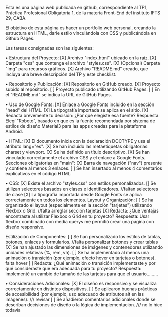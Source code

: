 Esta es una página web publicada en github, correspondiente al TP1, Práctica Profesional Obligatoria 1, de la materia Front-End del instituto IFTS 29, CABA.

El objetivo de esta página es hacer un portfolio web personal, creando la estructura en HTML, darle estilo vinculándola con CSS y publicándola en Github Pages.

Las tareas consignadas son las siguientes:

• Estructura del Proyecto: 
[X] Archivo "index.html" ubicado en la raíz. 
[X] Carpeta "css" que contenga el archivo "styles.css". 
[X] (Opcional) Carpeta "img" para recursos gráﬁcos. 
[X] Archivo "README.md" creado, que incluya una breve descripción del TP y este checklist. 

• Repositorio y Publicación: 
[X] Repositorio en GitHub creado. 
[X] Proyecto subido al repositorio. 
[ ] Proyecto publicado utilizando GitHub Pages. 
[ ] En el "README.md" se indica la URL de GitHub Pages. 

• Uso de Google Fonts: 
[X] Enlace a Google Fonts incluido en la sección "head" del HTML. 
[X] La tipografía importada se aplica en el sitio. 
[X] Redacta brevemente tu decisión: ¿Por qué elegiste esa fuente? 
Respuesta: Elegí "Roboto", basado en que es la fuente recomendada por sistema de estilos de diseño Material3 para las apps creadas para la plataforma Android.

• HTML: 
[X] El documento inicia con la declaración DOCTYPE y usa el atributo lang="es". 
[X] Se han incluido las metaetiquetas obligatorias: charset y viewport. 
[X] Se ha deﬁnido un título descriptivo. 
[X] Se han vinculado correctamente el archivo CSS y el enlace a Google Fonts. 
    Secciones obligatorias en "main": 
    [X] Barra de navegación ("nav") presente y contiene al menos 3 enlaces. 
    [ ] Se han insertado al menos 4 comentarios explicativos en el código HTML. 

• CSS: 
[X] Existe el archivo "styles.css" con estilos personalizados. 
[] Se utilizan selectores basados en clases e identiﬁcadores. //faltan selectores de clase
[X] La tipografía importada desde Google Fonts se aplica correctamente en todos los elementos. 
    Layout y Organización: 
    [ ] Se ha organizado el layout (especialmente en la sección "tarjetas") utilizando Flexbox o Grid. //falta arreglar sección tarjetas
    [X] Redacta: ¿Qué ventajas encontraste al utilizar Flexbox o Grid en tu proyecto? 
    Respuesta: Usar flexbox combinado con media querys me permitió crear una página con diseño responsive.

Estilización de Componentes: 
[ ] Se han personalizado los estilos de tablas, botones, enlaces y formularios. //falta personalizar botones y crear tablas
[X] Se han ajustado las dimensiones de imágenes y contenedores utilizando unidades relativas (%, 
rem, vh). 
[ ] Se ha implementado al menos una animación o transición (por ejemplo, efecto hover en 
tarjetas o botones). falta hover
[ ] Redacta: ¿Qué animación o transición implementaste y por qué consideraste que era 
adecuada para tu proyecto? 
Respuesta: implementé un cambio de tamaño de las tarjetas para que el usuario.........

• Consideraciones Adicionales: 
[X] El diseño es responsivo y se visualiza correctamente en distintos dispositivos. 
[ ] Se aplicaron buenas prácticas de accesibilidad (por ejemplo, uso adecuado de atributos alt en 
las imágenes). /// revisar
[ ] Se añadieron comentarios adicionales donde se describan decisiones de diseño o la lógica de 
implementación. /// no lo hice todavía

